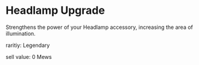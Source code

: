 # Headlamp Upgrade

Strengthens the power of your Headlamp accessory, increasing the area of illumination.

raritiy: Legendary

sell value: 0 Mews